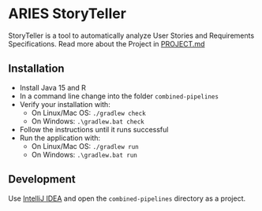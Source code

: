 # ARIES StoryTeller

StoryTeller is a tool to automatically analyze User Stories and Requirements Specifications.
Read more about the Project in [PROJECT.md](./PROJECT.md)

## Installation

* Install Java 15 and R
* In a command line change into the folder `combined-pipelines`
* Verify your installation with:
  * On Linux/Mac OS: `./gradlew check`
  * On Windows: `.\gradlew.bat check`
* Follow the instructions until it runs successful
* Run the application with:
  * On Linux/Mac OS: `./gradlew run`
  * On Windows: `.\gradlew.bat run`

## Development

Use [IntelliJ IDEA](https://www.jetbrains.com/idea/) and open the `combined-pipelines` directory as a project.
